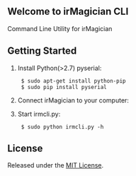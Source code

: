 ## Welcome to irMagician CLI

Command Line Utility for irMagician

## Getting Started

1. Install Python(>2.7) pyserial:

        $ sudo apt-get install python-pip
        $ sudo pip install pyserial

2. Connect irMagician to your computer:

3. Start irmcli.py:

        $ sudo python irmcli.py -h

## License

Released under the [MIT License](http://www.opensource.org/licenses/MIT).


